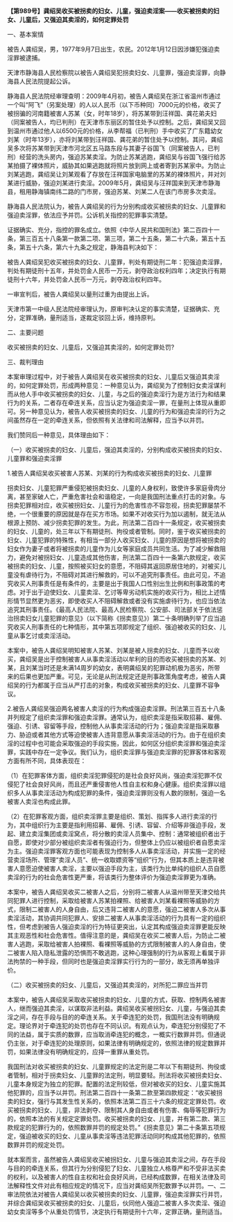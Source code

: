 **【第989号】龚绍吴收买被拐卖的妇女、儿童，强迫卖淫案——收买被拐卖的妇女、儿童后，又强迫其卖淫的，如何定罪处罚**

一、基本案情

被告人龚绍吴，男，1977年9月7日出生，农民。2012年1月12日因涉嫌犯强迫卖淫罪被逮捕。

天津市静海县人民检察院以被告人龚绍吴犯拐卖妇女、儿童罪，强迫卖淫罪，向静海县人民法院提起公诉。

静海县人民法院经审理查明：2009年4月初，被告人龚绍吴在浙江省温州市通过一个叫“阿飞”（另案处理）的人以人民币（以下币种同）7000元的价格，收买了被拐骗的河南籍被害人苏某（女，时年18岁），将苏某带到汪祥国、龚花弟夫妇（同案被告人，均已判刑）在天津市东丽区的暂住处予以控制。之后，龚绍吴又回到温州市通过他人以6500元的价格，从李帮福（已判刑）手中收买了广东籍幼女刘某（时年13岁），亦将刘某带到汪祥国、龚花弟的暂住处予以控制。其问，龚绍吴多次将苏某带到天津市河北区五马路东段与其妻子谷国飞（同案被告人，已判刑）经营的洗头房内，强迫苏某卖淫。为防止苏某逃跑，龚绍吴与谷国飞强行给苏某拍摄了裸体照片，威胁其如果逃跑就将照片放到网上或者寄到苏某家中。为防止刘某逃跑，龚绍吴让刘某观看了存放在汪祥国家电脑里的苏某的裸体照片，并对刘某进行威胁，强迫刘某进行卖淫。2009年5月，龚绍吴与汪祥国来到天津市静海县，租用静海镇南纬二路的门市房，强迫苏某、刘某二人在该门市房多次卖淫。

静海县人民法院认为，被告人龚绍吴的行为分别构成收买被拐卖的妇女、儿童罪和强迫卖淫罪，依法应予并罚。公诉机关指控的犯罪事实清楚。

证据确实、充分，指控的罪名成立。依照《中华人民共和国刑法》第二百四十一条，第三百五十八条第一款第二项、第三项，第二十五条，第二十六条，第五十五条，第五十六条，第六十九条之规定，静海县判决如下：

被告人龚绍吴犯收买被拐卖的妇女、儿童罪，判处有期徒刑二年：犯强迫卖淫罪，判处有期徒刑十五年，并处罚金人民币一万元，剥夺政治权利四年；决定执行有期徒刑十六年，并处罚金人民币一万元，剥夺政治权利四年。

一审宣判后，被告人龚绍吴以量刑过重为由提出上诉。

天津市第一中级人民法院经审理认为，原审判决认定的事实清楚，证据确实、充分，定罪准确，量刑适当，遂裁定驳回上诉，维持原判。

二、主要问题

收买被拐卖的妇女、儿童后，又强迫其卖淫的，如何定罪处罚?

三、裁判理由

本案审理过程中，对于被告人龚绍吴在收买被拐卖的妇女、儿童后又强迫其卖淫的，如何定罪处罚，形成两种意见：一种意见认为，龚绍吴为了控制妇女卖淫谋利而从他人手中收买被拐卖的妇女、儿童，与之后的强迫卖淫行为是方法行为和结果行为的关系，二者存在牵连关系，应当认定为强迫卖淫一罪，在量刑上体现从重即可。另一种意见认为，被告人收买被拐卖的妇女、儿童的行为和强迫卖淫的行为之间虽然存在一定的牵连关系，但依照有关法律和司法解释，应当予以并罚。

我们赞同后一种意见，具体理由如下：

（一）收买被拐卖的妇女、儿童后，强迫其卖淫的，分别构成收买被拐卖的妇女、儿童罪和强迫卖淫罪

1.被告人龚绍吴收买被害人苏某、刘某的行为构成收买被拐卖的妇女、儿童罪

拐卖妇女、儿童犯罪严重侵犯被拐卖妇女、儿童的人身权利，致使许多家庭骨肉分离，甚至家破人亡，严重危害社会和谐稳定，一向是我国刑法重点打击的对象。与拐卖犯罪相对应，收买被拐妇女、儿童行为的危害性亦不容忽视，拐卖犯罪屡禁不绝，一个很重要的原因就是存在买方市场。如果不对收买行为加以遏制，就无法从根源上预防、减少拐卖犯罪的发生。为此，刑法第二百四十一条规定，收买被拐卖的妇女、儿童的，处三年以下有期徒刑、拘役或者管制。同时，鉴于收买被拐卖的妇女、儿童犯罪的特殊性，有相当一部分人收买妇女、儿童的原因是想将被拐卖的妇女作为妻子或者将被拐卖的儿童作为儿女等家庭成员共同生活。为了减少解救阻力，避免对被拐妇女、儿童造成其他伤害，刑法第二百四十一条第六款规定，收买被拐卖的妇女、儿童，按照被买妇女的意愿，不阻碍其返回原居住地的，对被买儿童没有虐待行为，不阻碍对其进行解救的，可以不追究刑事责任。由此可见，不追究收买人刑事责任是有条件的，主要是出于我国人口性别出生比例和刑事政策的考虑。对于出于迫使妇女、儿童卖淫、乞讨等卑劣动机实施的收买行为，相比上述情形情节显然更为恶劣，即使收买人不阻碍解救或者没有实施虐待行为，也应当依法追究其刑事责任。《最高人民法院、最高人民检察院、公安部、司法部关于依法惩治拐卖妇女儿童犯罪的意见》（以下简称《拐卖意见》）第二十条明确列举了应当追究收买人刑事责任的七种情形，其中第五项即规定了组织、强迫被收买的妇女、儿童从事乞讨或卖淫活动。

本案中，被告人龚绍吴明知被害人苏某、刘某是被人拐卖的妇女、儿童而予以收买，龚绍吴是出于控制被害人从事卖淫活动以牟利的目的而收买被拐卖的苏某、刘某，且刘某当时还是未满14周岁的幼女，表明龚绍吴的犯罪动机极为恶劣，所带来的后果也更加严重。可见，无论是从刑法规定还是刑事政策角度考虑，被告人龚绍吴的行为都属于应当从严打击的对象，构成收买被拐卖的妇女、儿童罪不容争议。

2.被告人龚绍吴强迫两名被害人卖淫的行为构成强迫卖淫罪。刑法第三百五十八条并列规定了组织卖淫罪和强迫卖淫罪。通常认为，组织卖淫是指采取招募、雇佣、强迫、引诱、容留等手段，控制他人从事卖淫活动的行为；强迫卖淫是指采取暴力、胁迫或者其他方式等迫使被害人违背意愿从事卖淫活动的行为。由于在组织卖淫的过程中也可能会采取强迫的手段实施，因此，如何区分组织卖淫罪和强迫卖淫罪，实践中存在一定争议。我们认为，组织卖淫罪与强迫卖淫罪的犯罪客体和客观方面有所不同，具体表现在：

（1）在犯罪客体方面，组织卖淫犯罪侵犯的是社会良好风尚，强迫卖淫犯罪不仅侵犯了社会良好风尚，而且还严重侵害他人性自主权和身心健康。组织卖淫罪以组织多人从事卖淫活动为构成犯罪的条件，强迫卖淫罪则没有人数的限制，强迫一名被害人卖淫也构成此罪。

（2）在犯罪客观方面，组织卖淫罪主要是组织、策划、指挥多人进行卖淫的行为，其中组织行为主要是指利用招募、雇佣、引诱、容留、介绍等非强迫手段，发起、建立卖淫集团或卖淫窝点，将分散的卖淫人员集中、控制：通常被组织者出于自愿，即使对少部分被组织卖淫者有强迫行为，但整体上仍应以被组织者自愿卖淫为主。强迫卖淫罪客观方面也可能表现为控制多人从事卖淫活动，并实施一定的经营卖淫场所、管理“卖淫人员”、统一收取嫖资等“组织”行为，但其本质上是违背被害人意愿迫使被害人卖淫，主要以强迫手段为主，该类行为比单纯的组织人员自愿卖淫的行为的社会危害性更严重，将该类行为整体评价为强迫卖淫罪更为准确。

本案中，被告人龚绍吴收买二被害人之后，分别将二被害人从温州带至天津交给共同犯罪人进行控制，采取给被害人苏某拍裸照、给被害人刘某看裸照等威胁的方式，限制二被害人的人身自由，后又违背二被害人的意愿，强迫二被害人多次从事卖淫活动，其协调共同犯罪人、安排二被害人从事卖淫活动的行为具有一定的组织性，但考虑到被告人强迫卖淫的行为特征更突出，认定其构成强迫卖淫罪更能反映其主观恶性和社会危害性。值得注意的是，龚绍吴在收买二被害人后，为防止二被害人逃跑，采取给被害人拍裸照、看裸照等威胁的方式限制被害人的人身自由，使二被害人陷入隐私泄露的恐惧而不敢逃跑，这种心理强制的行为从客观上看属于非法拘禁的一种手段，但同时也是强迫卖淫罪实行行为的一部分，故无须再单独评价。

（二）收买被拐卖的妇女、儿童后，又强迫其卖淫的，对所犯二罪应当并罚

本案中，被告人龚绍吴采取收买被拐卖的妇女、儿童的方式，获取、控制两名被害人，继而强迫其卖淫，以谋取非法利益。龚绍吴收买被拐妇女、儿童，与强迫其卖淫之间，存在手段与目的的牵连关系。关于牵连犯的处罚，我国刑法没有明确规定。理论界对于牵连犯的处罚也存在不同认识。有观点认为，牵连犯分别侵犯了不同的法益，属于实质的数罪，应当取消牵连犯的概念，一概实行数罪并罚。但通说仍主张，对于牵连犯的处理原则，如果法律有明确规定的，依照法律的规定数罪并罚，如果法律没有明确规定的，应择一重罪从重处罚。

我国刑法对收买被拐卖的妇女、儿童罪规定的法定刑是二年以下有期徒刑、拘役或者管制，相对于拐卖妇女、儿童罪的法定刑，明显要轻。刑法将收买被拐卖妇女、儿童本身规定为独立的犯罪。配置的法定刑较低，但对被收买的妇女、儿童实施其他犯罪的，应当予以并罚。刑法第二百四十一条第二款至第四款规定：“收买被拐卖的妇女，强行与其发生性关系的，依照本法第二百三十六条的规定定罪处罚。收买被拐卖的妇女、儿童，非法剥夺、限制其人身自由或者有伤害、侮辱等犯罪行为的，依照本法的有关规定定罪处罚。收买被拐卖的妇女、儿童，并有第二款、第三款规定的犯罪行为的，依照数罪并罚的规定处罚。”《拐卖意见》第二十条第五项规定，强迫被收买的妇女、儿童从事卖淫等违法犯罪活动同时构成其他犯罪的，依照数罪并罚的规定处罚。

就本案而言，虽然被告人龚绍吴收买被拐妇女、儿童与强迫其卖淫之间，存在手段与目的的牵连关系，但其行为分别侵犯了妇女、儿童独立人格尊严和不受非法买卖的权利，以及被害人的性自主权和社会良好风尚，已经构成数罪，在相关法律及司法解释性文件对此有相应规定的情况下，应当对龚绍吴所犯数罪予以并罚。一、二审法院依法对被告人龚绍吴以收买被拐卖的妇女、儿童罪，强迫卖淫罪实行并罚，并综合龚绍吴收买被拐卖的妇女、儿童后，伙同他人强迫二被害人多次卖淫、强迫幼女卖淫等多个从重处罚情节，决定执行有期徒刑十六年，定罪正确，量刑适当。